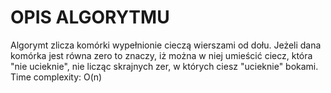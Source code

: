 # OPIS ALGORYTMU
Algorymt zlicza komórki wypełnionie cieczą wierszami od dołu. Jeżeli dana komórka jest równa zero to znaczy, iż można w niej umieścić ciecz, która "nie ucieknie", nie licząc skrajnych zer, w których ciesz "ucieknie" bokami.
Time complexity: O(n)
